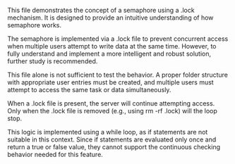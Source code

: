 This file demonstrates the concept of a semaphore using a .lock mechanism. It is designed to provide an intuitive understanding of how semaphore works.

The semaphore is implemented via a .lock file to prevent concurrent access when multiple users attempt to write data at the same time. However, to fully understand and implement a more intelligent and robust solution, further study is recommended.

This file alone is not sufficient to test the behavior. A proper folder structure with appropriate user entries must be created, and multiple users must attempt to access the same task or data simultaneously.

When a .lock file is present, the server will continue attempting access. Only when the .lock file is removed (e.g., using rm -rf .lock) will the loop stop.

This logic is implemented using a while loop, as if statements are not suitable in this context. Since if statements are evaluated only once and return a true or false value, they cannot support the continuous checking behavior needed for this feature.

